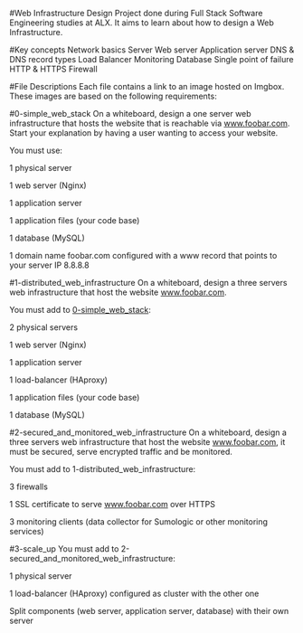 #Web Infrastructure Design
Project done during Full Stack Software Engineering studies at ALX. It aims to learn about how to design a Web Infrastructure.

#Key concepts
Network basics
Server
Web server
Application server
DNS & DNS record types
Load Balancer
Monitoring
Database
Single point of failure
HTTP & HTTPS
Firewall

#File Descriptions
Each file contains a link to an image hosted on Imgbox. These images are based on the following requirements:

#0-simple_web_stack
On a whiteboard, design a one server web infrastructure that hosts the website that is reachable via www.foobar.com. Start your explanation by having a user wanting to access your website.

You must use:

1 physical server

1 web server (Nginx)

1 application server

1 application files (your code base)

1 database (MySQL)

1 domain name foobar.com configured with a www record that points to your server IP 8.8.8.8

#1-distributed_web_infrastructure
On a whiteboard, design a three servers web infrastructure that host the website www.foobar.com.

You must add to [0-simple_web_stack](https://imgur.com/VlzoGUW):

2 physical servers

1 web server (Nginx)

1 application server

1 load-balancer (HAproxy)

1 application files (your code base)

1 database (MySQL)

#2-secured_and_monitored_web_infrastructure
On a whiteboard, design a three servers web infrastructure that host the website www.foobar.com, it must be secured, serve encrypted traffic and be monitored.

You must add to 1-distributed_web_infrastructure:

3 firewalls

1 SSL certificate to serve www.foobar.com over HTTPS

3 monitoring clients (data collector for Sumologic or other monitoring services)

#3-scale_up
You must add to 2-secured_and_monitored_web_infrastructure:

1 physical server

1 load-balancer (HAproxy) configured as cluster with the other one

Split components (web server, application server, database) with their own server

